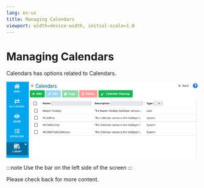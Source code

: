```yaml
---
lang: en-us
title: Managing Calendars
viewport: width=device-width, initial-scale=1.0
---
```


# Managing Calendars

Calendars has options related to Calendars.

![Managing Calendars](../../../../../Resources/Images/SM/Library/Calendars/Calendars.png "Managing Calendars")

:::note
Use the bar on the left side of the screen
:::

Please check back for more content.
